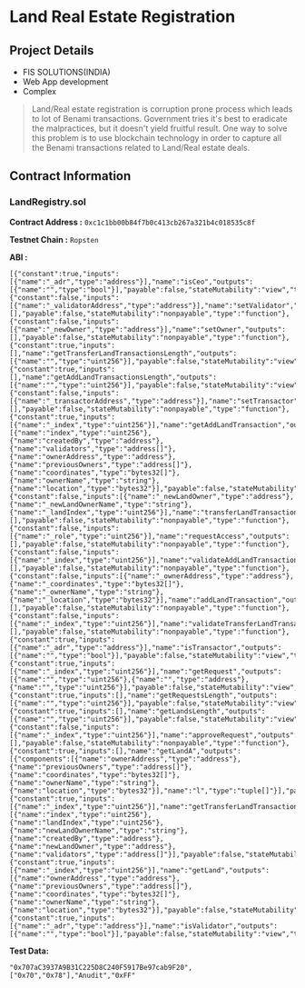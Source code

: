 
# Land Real Estate Registration

## Project Details

 - FIS SOLUTIONS(INDIA)
 - Web App development
 - Complex

> Land/Real estate registration is corruption prone process which leads
> to lot of Benami transactions. Government tries it's best to eradicate
> the malpractices, but it doesn't yield fruitful result. One way to
> solve this problem is to use blockchain technology in order to capture
> all the Benami transactions related to Land/Real estate deals.

## Contract Information

### LandRegistry.sol
**Contract Address :** 
`0xc1c1bb00b84f7b0c413cb267a321b4c018535c8f`

**Testnet Chain :** 
`Ropsten`

**ABI :**

    [{"constant":true,"inputs":[{"name":"_adr","type":"address"}],"name":"isCeo","outputs":[{"name":"","type":"bool"}],"payable":false,"stateMutability":"view","type":"function"},{"constant":false,"inputs":[{"name":"_validatorAddress","type":"address"}],"name":"setValidator","outputs":[],"payable":false,"stateMutability":"nonpayable","type":"function"},{"constant":false,"inputs":[{"name":"_newOwner","type":"address"}],"name":"setOwner","outputs":[],"payable":false,"stateMutability":"nonpayable","type":"function"},{"constant":true,"inputs":[],"name":"getTransferLandTransactionsLength","outputs":[{"name":"","type":"uint256"}],"payable":false,"stateMutability":"view","type":"function"},{"constant":true,"inputs":[],"name":"getAddLandTransactionsLength","outputs":[{"name":"","type":"uint256"}],"payable":false,"stateMutability":"view","type":"function"},{"constant":false,"inputs":[{"name":"_transactorAddress","type":"address"}],"name":"setTransactor","outputs":[],"payable":false,"stateMutability":"nonpayable","type":"function"},{"constant":true,"inputs":[{"name":"_index","type":"uint256"}],"name":"getAddLandTransaction","outputs":[{"name":"index","type":"uint256"},{"name":"createdBy","type":"address"},{"name":"validators","type":"address[]"},{"name":"ownerAddress","type":"address"},{"name":"previousOwners","type":"address[]"},{"name":"coordinates","type":"bytes32[]"},{"name":"ownerName","type":"string"},{"name":"location","type":"bytes32"}],"payable":false,"stateMutability":"view","type":"function"},{"constant":false,"inputs":[{"name":"_newLandOwner","type":"address"},{"name":"_newLandOwnerName","type":"string"},{"name":"_landIndex","type":"uint256"}],"name":"transferLandTransaction","outputs":[],"payable":false,"stateMutability":"nonpayable","type":"function"},{"constant":false,"inputs":[{"name":"_role","type":"uint256"}],"name":"requestAccess","outputs":[],"payable":false,"stateMutability":"nonpayable","type":"function"},{"constant":false,"inputs":[{"name":"_index","type":"uint256"}],"name":"validateAddLandTransaction","outputs":[],"payable":false,"stateMutability":"nonpayable","type":"function"},{"constant":false,"inputs":[{"name":"_ownerAddress","type":"address"},{"name":"_coordinates","type":"bytes32[]"},{"name":"_ownerName","type":"string"},{"name":"_location","type":"bytes32"}],"name":"addLandTransaction","outputs":[],"payable":false,"stateMutability":"nonpayable","type":"function"},{"constant":false,"inputs":[{"name":"_index","type":"uint256"}],"name":"validateTransferLandTransaction","outputs":[],"payable":false,"stateMutability":"nonpayable","type":"function"},{"constant":true,"inputs":[{"name":"_adr","type":"address"}],"name":"isTransactor","outputs":[{"name":"","type":"bool"}],"payable":false,"stateMutability":"view","type":"function"},{"constant":true,"inputs":[{"name":"_index","type":"uint256"}],"name":"getRequest","outputs":[{"name":"","type":"uint256"},{"name":"","type":"address"},{"name":"","type":"uint256"}],"payable":false,"stateMutability":"view","type":"function"},{"constant":true,"inputs":[],"name":"getRequestsLength","outputs":[{"name":"","type":"uint256"}],"payable":false,"stateMutability":"view","type":"function"},{"constant":true,"inputs":[],"name":"getLandsLength","outputs":[{"name":"","type":"uint256"}],"payable":false,"stateMutability":"view","type":"function"},{"constant":false,"inputs":[{"name":"_index","type":"uint256"}],"name":"approveRequest","outputs":[],"payable":false,"stateMutability":"nonpayable","type":"function"},{"constant":true,"inputs":[],"name":"getLandA","outputs":[{"components":[{"name":"ownerAddress","type":"address"},{"name":"previousOwners","type":"address[]"},{"name":"coordinates","type":"bytes32[]"},{"name":"ownerName","type":"string"},{"name":"location","type":"bytes32"}],"name":"l","type":"tuple[]"}],"payable":false,"stateMutability":"view","type":"function"},{"constant":true,"inputs":[{"name":"_index","type":"uint256"}],"name":"getTransferLandTransaction","outputs":[{"name":"index","type":"uint256"},{"name":"landIndex","type":"uint256"},{"name":"newLandOwnerName","type":"string"},{"name":"createdBy","type":"address"},{"name":"newLandOwner","type":"address"},{"name":"validators","type":"address[]"}],"payable":false,"stateMutability":"view","type":"function"},{"constant":true,"inputs":[{"name":"_index","type":"uint256"}],"name":"getLand","outputs":[{"name":"ownerAddress","type":"address"},{"name":"previousOwners","type":"address[]"},{"name":"coordinates","type":"bytes32[]"},{"name":"ownerName","type":"string"},{"name":"location","type":"bytes32"}],"payable":false,"stateMutability":"view","type":"function"},{"constant":true,"inputs":[{"name":"_adr","type":"address"}],"name":"isValidator","outputs":[{"name":"","type":"bool"}],"payable":false,"stateMutability":"view","type":"function"}]

**Test Data:**

    "0x707aC3937A9B31C225D8C240F5917Be97cab9F20", ["0x70","0x78"],"Anudit","0xFF"
